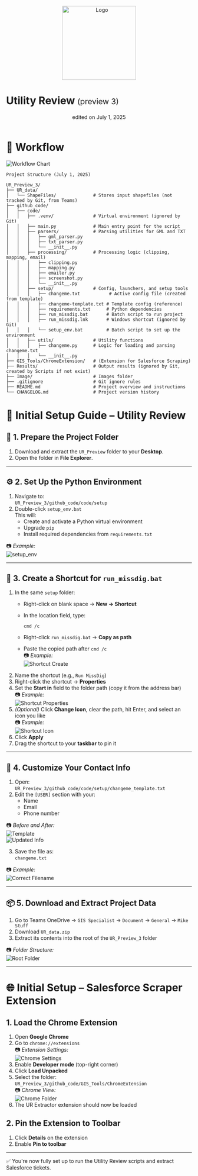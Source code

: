 <p align="center">
  <img src="Image/UR_icon16.PNG" alt="Logo" width="200" />
  <h1>Utility Review <span style="font-size: 0.75em; font-weight: normal;">(preview 3)</span></h1>
</p>

<header>edited on July 1, 2025</header>

# 🔁 Workflow
![Workflow Chart](<Image/MissDig Workflow.png>)


```plaintext
Project Structure (July 1, 2025)

UR_Preview_3/
├── UR_data/
│   └── ShapeFiles/              # Stores input shapefiles (not tracked by Git, from Teams)
├── github_code/
│   ├── code/
│   │   ├── .venv/               # Virtual environment (ignored by Git)
│   │   ├── main.py              # Main entry point for the script
│   │   ├── parsers/             # Parsing utilities for GML and TXT
│   │   │   ├── gml_parser.py
│   │   │   ├── txt_parser.py
│   │   │   └── __init__.py
│   │   ├── processing/          # Processing logic (clipping, mapping, email)
│   │   │   ├── clipping.py
│   │   │   ├── mapping.py
│   │   │   ├── emailer.py
│   │   │   ├── screenshot.py
│   │   │   └── __init__.py
│   │   ├── setup/               # Config, launchers, and setup tools
│   │   │   ├── changeme.txt           # Active config file (created from template)
│   │   │   ├── changeme-template.txt # Template config (reference)
│   │   │   ├── requirements.txt      # Python dependencies
│   │   │   ├── run_missdig.bat       # Batch script to run project
│   │   │   ├── run_missdig.lnk       # Windows shortcut (ignored by Git)
│   │   │   └── setup_env.bat         # Batch script to set up the environment
│   │   ├── utils/               # Utility functions
│   │   │   ├── changeme.py      # Logic for loading and parsing changeme.txt
│   │   │   └── __init__.py
├── GIS_Tools/ChromeExtension/   # (Extension for Salesforce Scraping)
├── Results/                     # Output results (ignored by Git, created by Scripts if not exist)
├── Image/                       # Images folder
├── .gitignore                   # Git ignore rules
├── README.md                    # Project overview and instructions
└── CHANGELOG.md                 # Project version history
```


# 🔧 Initial Setup Guide – Utility Review

## 📁 1. Prepare the Project Folder
1. Download and extract the `UR_Preview` folder to your **Desktop**.
2. Open the folder in **File Explorer**.

---

## ⚙️ 2. Set Up the Python Environment
1. Navigate to:  
   `UR_Preview_3/github_code/code/setup`
2. Double-click `setup_env.bat`  
   This will:
   - Create and activate a Python virtual environment
   - Upgrade `pip`
   - Install required dependencies from `requirements.txt`  
   
📷 _Example:_  
![setup_env](Image/setup_env.png)

---

## 🔗 3. Create a Shortcut for `run_missdig.bat`
1. In the same `setup` folder:
   - Right-click on blank space → **New → Shortcut**
   - In the location field, type:  
     ```
     cmd /c 
     ```
     
   - Right-click `run_missdig.bat` → **Copy as path**
   - Paste the copied path after `cmd /c`  
   📷 _Example:_  
   ![Shortcut Create](Image/shortcut_create.png) 
2. Name the shortcut (e.g., `Run MissDig`)
3. Right-click the shortcut → **Properties**
4. Set the **Start in** field to the folder path (copy it from the address bar)  
📷 _Example:_  
![Shortcut Properties](Image/shortcut_property.png) 
5. *(Optional)* Click **Change Icon**, clear the path, hit Enter, and select an icon you like  
📷 _Example:_  
![Shortcut Icon](Image/shortcut_icon.png)
6. Click **Apply**
7. Drag the shortcut to your **taskbar** to pin it

---

## 📝 4. Customize Your Contact Info
1. Open:  
   `UR_Preview_3/github_code/code/setup/changeme_template.txt`
2. Edit the `[USER]` section with your:
   - Name
   - Email
   - Phone number

📷 _Before and After:_  
![Template](Image/changeme_template.png)  
![Updated Info](Image/changeme_update.png)

3. Save the file as:  
   `changeme.txt`

📷 _Example:_  
![Correct Filename](Image/changeme_correct.png)

---

## 📦 5. Download and Extract Project Data
1. Go to Teams OneDrive → `GIS Specialist` → `Document` → `General` → `Mike Stuff`
2. Download `UR_data.zip`
3. Extract its contents into the root of the `UR_Preview_3` folder

📷 _Folder Structure:_  
![Root Folder](Image/root_folder.png)

---

# 🌐 Initial Setup – Salesforce Scraper Extension

## 1. Load the Chrome Extension
1. Open **Google Chrome**
2. Go to `chrome://extensions`  
📷 _Extension Settings:_  
![Chrome Settings](Image/chrome-setting.png)
3. Enable **Developer mode** (top-right corner)
4. Click **Load Unpacked**
5. Select the folder:  
   `UR_Preview_3/github_code/GIS_Tools/ChromeExtension`  
📷 _Chrome View:_  
![Chrome Folder](Image/chrome-folder.png)
6. The UR Extractor extension should now be loaded


## 2. Pin the Extension to Toolbar
1. Click **Details** on the extension
2. Enable **Pin to toolbar**


---

✅ You're now fully set up to run the Utility Review scripts and extract Salesforce tickets.
